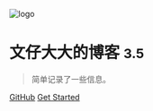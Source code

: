 <!-- _coverpage.md -->

![logo](images/TX)

# 文仔大大的博客 <small>3.5</small>

> 简单记录了一些信息。

<!-- - 简单、轻便 (压缩后 ~21kB)
- 无需生成 html 文件
- 众多主题 -->

[GitHub](https://github.com/docsifyjs/docsify/)
[Get Started](README)